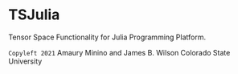 # TSJulia
Tensor Space Functionality for Julia Programming Platform.

`Copyleft 2021` Amaury Minino and James B. Wilson
Colorado State University

